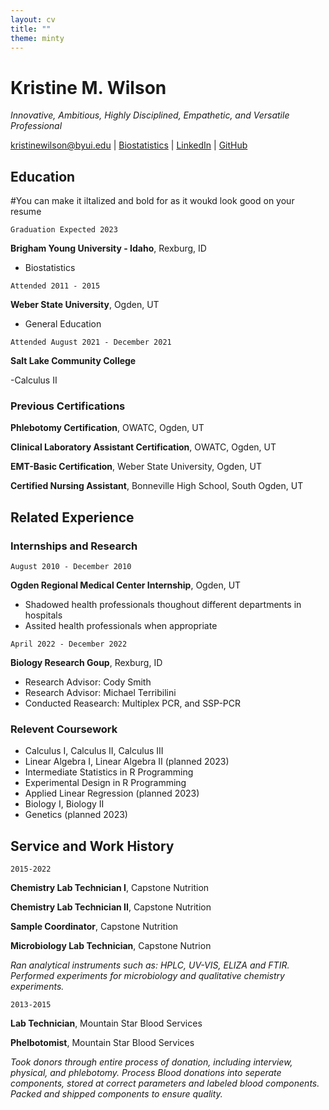```yaml
---
layout: cv
title: ""
theme: minty
---
```

# Kristine M. Wilson

*Innovative, Ambitious, Highly Disciplined, Empathetic, and Versatile Professional*

<div id="webaddress">
<a href="kristinewilson@byui.edu">kristinewilson@byui.edu</a>
| <a href = "https://www.byui.edu/majors/biostatistics-(bs)">Biostatistics</a>
| <a href="https://www.linkedin.com/groups/13537407/">LinkedIn</a>
| <a href="https://github.com/byuids-resumes">GitHub</a>
</div>

<!-- https://www.monique.tech/the-art-of-markdown -->

## Education

#You can make it iltalized and bold for as it woukd look good on your resume

`Graduation Expected 2023`

__Brigham Young University - Idaho__, Rexburg, ID

- Biostatistics

`Attended 2011 - 2015`

__Weber State University__, Ogden, UT

- General Education

`Attended August 2021 - December 2021`

__Salt Lake Community College__

-Calculus II

### Previous Certifications

__Phlebotomy Certification__, OWATC, Ogden, UT

__Clinical Laboratory Assistant Certification__, OWATC, Ogden, UT

__EMT-Basic Certification__, Weber State University, Ogden, UT

__Certified Nursing Assistant__, Bonneville High School, South Ogden, UT

## Related Experience

### Internships and Research

`August 2010 - December 2010`

__Ogden Regional Medical Center Internship__, Ogden, UT

- Shadowed health professionals thoughout different departments in hospitals
- Assited health professionals when appropriate

`April 2022 - December 2022`

__Biology Research Goup__, Rexburg, ID

- Research Advisor: Cody Smith
- Research Advisor: Michael Terribilini
- Conducted Reasearch: Multiplex PCR, and SSP-PCR

### Relevent Coursework

- Calculus I, Calculus II, Calculus III
- Linear Algebra I, Linear Algebra II (planned 2023)
- Intermediate Statistics in R Programming
- Experimental Design in R Programming
- Applied Linear Regression (planned 2023) 
- Biology I, Biology II
- Genetics (planned 2023)


## Service and Work History

`2015-2022`

__Chemistry Lab Technician I__, Capstone Nutrition

__Chemistry Lab Technician II__, Capstone Nutrition

__Sample Coordinator__, Capstone Nutrition

__Microbiology Lab Technician__, Capstone Nutrion 

*Ran analytical instruments such as: HPLC, UV-VIS, ELIZA and FTIR. Performed experiments for microbiology and qualitative chemistry experiments.*


`2013-2015`

__Lab Technician__, Mountain Star Blood Services

__Phelbotomist__, Mountain Star Blood Services

*Took donors through entire process of donation, including interview, physical, and phlebotomy. Process Blood donations into seperate components, stored at correct parameters and labeled blood components. Packed and shipped components to ensure quality.* 

<!-- ### Footer

Last updated: December 2022 -->


